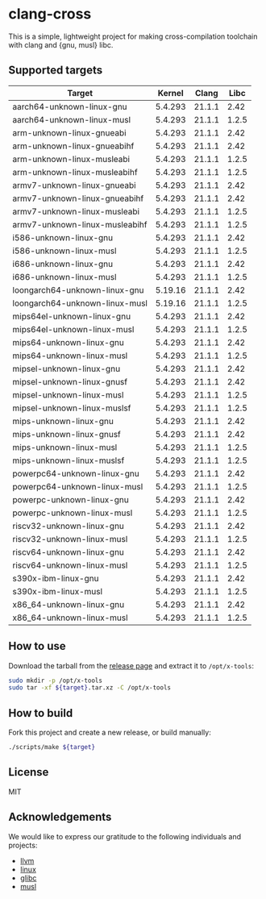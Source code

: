 # clang-cross

This is a simple, lightweight project for making cross-compilation toolchain with clang and {gnu, musl} libc.

## Supported targets

| Target                         | Kernel  | Clang  | Libc   |
|--------------------------------|---------|--------|--------|
| aarch64-unknown-linux-gnu      | 5.4.293 | 21.1.1 | 2.42   |
| aarch64-unknown-linux-musl     | 5.4.293 | 21.1.1 | 1.2.5  |
| arm-unknown-linux-gnueabi      | 5.4.293 | 21.1.1 | 2.42   |
| arm-unknown-linux-gnueabihf    | 5.4.293 | 21.1.1 | 2.42   |
| arm-unknown-linux-musleabi     | 5.4.293 | 21.1.1 | 1.2.5  |
| arm-unknown-linux-musleabihf   | 5.4.293 | 21.1.1 | 1.2.5  |
| armv7-unknown-linux-gnueabi    | 5.4.293 | 21.1.1 | 2.42   |
| armv7-unknown-linux-gnueabihf  | 5.4.293 | 21.1.1 | 2.42   |
| armv7-unknown-linux-musleabi   | 5.4.293 | 21.1.1 | 1.2.5  |
| armv7-unknown-linux-musleabihf | 5.4.293 | 21.1.1 | 1.2.5  |
| i586-unknown-linux-gnu         | 5.4.293 | 21.1.1 | 2.42   |
| i586-unknown-linux-musl        | 5.4.293 | 21.1.1 | 1.2.5  |
| i686-unknown-linux-gnu         | 5.4.293 | 21.1.1 | 2.42   |
| i686-unknown-linux-musl        | 5.4.293 | 21.1.1 | 1.2.5  |
| loongarch64-unknown-linux-gnu  | 5.19.16 | 21.1.1 | 2.42   |
| loongarch64-unknown-linux-musl | 5.19.16 | 21.1.1 | 1.2.5  |
| mips64el-unknown-linux-gnu     | 5.4.293 | 21.1.1 | 2.42   |
| mips64el-unknown-linux-musl    | 5.4.293 | 21.1.1 | 1.2.5  |
| mips64-unknown-linux-gnu       | 5.4.293 | 21.1.1 | 2.42   |
| mips64-unknown-linux-musl      | 5.4.293 | 21.1.1 | 1.2.5  |
| mipsel-unknown-linux-gnu       | 5.4.293 | 21.1.1 | 2.42   |
| mipsel-unknown-linux-gnusf     | 5.4.293 | 21.1.1 | 2.42   |
| mipsel-unknown-linux-musl      | 5.4.293 | 21.1.1 | 1.2.5  |
| mipsel-unknown-linux-muslsf    | 5.4.293 | 21.1.1 | 1.2.5  |
| mips-unknown-linux-gnu         | 5.4.293 | 21.1.1 | 2.42   |
| mips-unknown-linux-gnusf       | 5.4.293 | 21.1.1 | 2.42   |
| mips-unknown-linux-musl        | 5.4.293 | 21.1.1 | 1.2.5  |
| mips-unknown-linux-muslsf      | 5.4.293 | 21.1.1 | 1.2.5  |
| powerpc64-unknown-linux-gnu    | 5.4.293 | 21.1.1 | 2.42   |
| powerpc64-unknown-linux-musl   | 5.4.293 | 21.1.1 | 1.2.5  |
| powerpc-unknown-linux-gnu      | 5.4.293 | 21.1.1 | 2.42   |
| powerpc-unknown-linux-musl     | 5.4.293 | 21.1.1 | 1.2.5  |
| riscv32-unknown-linux-gnu      | 5.4.293 | 21.1.1 | 2.42   |
| riscv32-unknown-linux-musl     | 5.4.293 | 21.1.1 | 1.2.5  |
| riscv64-unknown-linux-gnu      | 5.4.293 | 21.1.1 | 2.42   |
| riscv64-unknown-linux-musl     | 5.4.293 | 21.1.1 | 1.2.5  |
| s390x-ibm-linux-gnu            | 5.4.293 | 21.1.1 | 2.42   |
| s390x-ibm-linux-musl           | 5.4.293 | 21.1.1 | 1.2.5  |
| x86_64-unknown-linux-gnu       | 5.4.293 | 21.1.1 | 2.42   |
| x86_64-unknown-linux-musl      | 5.4.293 | 21.1.1 | 1.2.5  |

## How to use

Download the tarball from the [release page](https://github.com/cross-tools/clang-cross/releases) and extract it to `/opt/x-tools`:

```sh
sudo mkdir -p /opt/x-tools
sudo tar -xf ${target}.tar.xz -C /opt/x-tools
```

## How to build

Fork this project and create a new release, or build manually:

```sh
./scripts/make ${target}
```

## License

MIT

## Acknowledgements

We would like to express our gratitude to the following individuals and projects:

- [llvm](https://llvm.org)
- [linux](https://kernel.org)
- [glibc](https://www.gnu.org/software/libc)
- [musl](https://www.musl-libc.org)
